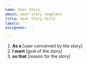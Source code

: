 ```yaml
---
name: User Story
about: User story template
title: User Story title
labels: ''
assignees: ''

---
```


1. **As a** [user concerned by the story]
1. **I want** [goal of the story]
1. **so that** [reason for the story]
